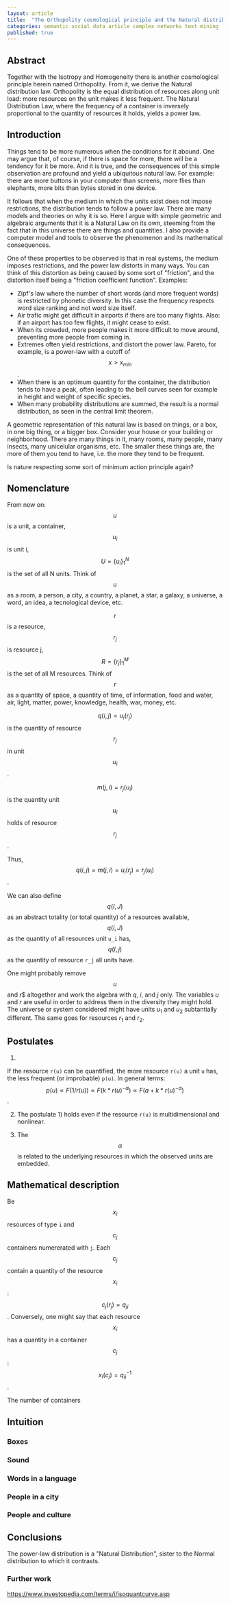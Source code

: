 ```yaml
---
layout: article
title:  "The Orthopolity cosmological principle and the Natural distribution law"
categories: semantic social data article complex networks text mining
published: true
---
```


## Abstract
Together with the Isotropy and Homogeneity there is another cosmological principle herein named Orthopolity.
From it, we derive the Natural distribution law.
Orthopolity is the equal distribution of resources along unit load: more resources on the unit makes it less frequent.
The Natural Distribution Law, where the frequency of a container is inversely proportional to the quantity of resources it holds, yields a power law.

## Introduction
Things tend to be more numerous when the conditions for it abound.
One may argue that, of course, if there is space for more, there will be a tendency for it be more.
And it is true, and the consequences of this simple observation are profound and yield a ubiquitous natural law.
For example: there are more buttons in your computer than screens, more flies than elephants, more bits than bytes stored in one device.

It follows that when the medium in which the units exist does not impose restrictions, the distribution tends to follow a power law.
There are many models and theories on why it is so.
Here I argue with simple geometric and algebraic arguments that it is a Natural Law on its own, steeming from the fact that in this universe there are things and quantities.
I also provide a computer model and tools to observe the phenomenon and its mathematical consequences.

One of these properties to be observed is that in real systems, the medium imposes restrictions, and the power law distorts in many ways. You can think of this distortion as being caused by some sort of "friction", and the distortion itself being a "friction coefficient function". Examples:
* Zipf's law where the number of short words (and more frequent words) is restricted by phonetic diversity. In this case the frequency respects word size ranking and not word size itself.
* Air trafic might get difficult in airports if there are too many flights. Also: if an airport has too few flights, it might cease to exist.
* When its crowded, more people makes it more difficult to move around, preventing more people from coming in.
* Extremes often yield restrictions, and distort the power law. Pareto, for example, is a power-law with a cutoff of $$x > x_{min}$$.
* When there is an optimum quantity for the container, the distribution tends to have a peak, often leading to the bell curves seen for example in height and weight of specific species.
* When many probability distributions are summed, the result is a normal distribution, as seen in the central limit theorem.

A geometric representation of this natural law is based on things, or a box, in one big thing, or a bigger box.
Consider your house or your building or neighborhood.
There are many things in it, many rooms, many people, many insects, many unicelular organisms, etc.
The smaller these things are, the more of them you tend to have, i.e. the more they tend to be frequent.

Is nature respecting some sort of minimum action principle again?

## Nomenclature

From now on:
$$u$$ is a unit, a container, $$u_i$$ is unit i, $$U=\{u_i\}_1^N$$ is the set of all N units.
Think of $$u$$ as a room, a person, a city, a country, a planet, a star, a galaxy, a universe, a word, an idea, a tecnological device, etc.

$$r$$ is a resource, $$r_j$$ is resource j, $$R=\{r_j\}_1^M$$ is the set of all M resources.
Think of $$r$$ as a quantity of space, a quantity of time, of information, food and water, air, light, matter, power, knowledge, health, war, money, etc.

$$q(i, j) = u_i(r_j)$$ is the quantity of resource $$r_j$$ in unit $$u_i$$.

$$m(j, i) = r_j(u_i)$$ is the quantity unit $$u_i$$ holds of resource $$r_j$$.

Thus, $$q(i, j) = m(j, i) = u_i(r_j) = r_j(u_i)$$.

We can also define $$q(I, J)$$ as an abstract totality (or total quantity) of a resources available, $$q(i,J)$$ as the quantity of all resources unit `u_i` has, $$q(I,j)$$ as the quantity of resource `r_j` all units have.

One might probably remove $$u$$ and $r$$ altogether and work the algebra with $q$, $i$, and $j$ only.
The variables $u$ and $r$ are useful in order to address them in the diversity they might hold. The universe or system considered might have units $u_1$ and $u_2$ subtantially different. The same goes for resources $r_1$ and $r_2$.

## Postulates

1) 
If the resource `r(u)` can be quantified, the more resource `r(u)` a unit `u` has, the less frequent \(or improbable\) `p(u)`. In general terms:
$$p(u) \propto F(1 / r(u)) \propto F(k * r(u) ^ {-\alpha}) \propto  F(a + k * r(u) ^ {-\alpha})$$.

2) The postulate 1) holds even if the resource `r(u)` is multidimensional and nonlinear.

3) The $$\alpha$$ is related to the underlying resources in which the observed units are embedded.

## Mathematical description

Be $$x_i$$ resources of type `i` and $$c_j$$ containers numererated with `j`.
Each $$c_j$$ contain a quantity of the resource $$x_i$$: $$c_j(r_j) = q_{ji}$$.
Conversely, one might say that each resource $$x_i$$ has a quantity in a container $$c_j$$: $$x_i(c_j) = q^{-1}_{ij}$$.

The number of containers 

## Intuition

### Boxes

### Sound

### Words in a language

### People in a city

### People and culture

## Conclusions
The power-law distribution is a "Natural Distribution", sister to the Normal distribution to which it contrasts.

### Further work
https://www.investopedia.com/terms/i/isoquantcurve.asp
